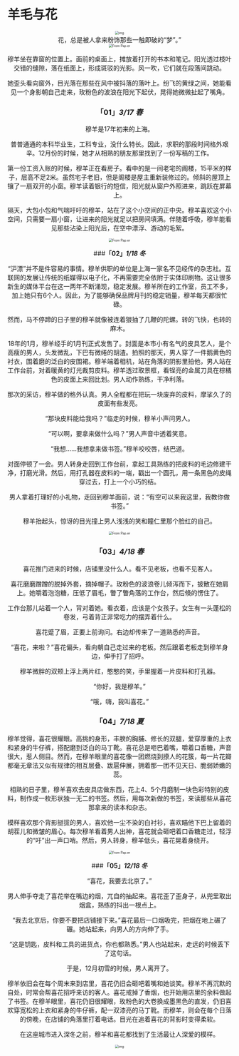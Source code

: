 # 羊毛与花

<center><img src="_images/640-20200207000259375.jpeg" alt="img" style="zoom:50%;" /></center>


<center> 花，总是被人拿来粉饰那些一触即破的“梦”。”


<center><img src="_images/640-20200206235231648.jpeg" alt="From Pap.er" style="zoom:50%;" /></center>




穆羊坐在靠窗的位置上。面前的桌面上，摊放着打开的书本和笔记。阳光透过枝叶交错的缝隙，落在纸面上，形成斑驳的光影。风一吹，它们就在段落间跳动。

她歪头看向窗外，目光落在那些在风中被抖落的落叶上。纷飞的黄绿之间，她能看见一个身影朝自己走来，玫粉色的波浪在阳光下起伏，晃得她微微扯起了嘴角。





### **「01」*3/17 春***



穆羊是17年初来的上海。

普普通通的本科毕业生，工科专业，没什么特长。因此，求职的那段时间格外艰辛。12月份的时候，她才从相熟的朋友那里找到了一份写稿的工作。

第一份工资入账的时候，穆羊正在看房子。看中的是一间老宅的阁楼，15平米的样子，层高不足2米。虽然宅子老旧，但是阁楼是屋主重新装修过的。倾斜的屋顶上镶了一扇双开的小窗。穆羊读着银行的短信，阳光就从窗户外照进来，跳跃在屏幕上。

隔天，大包小包和气喘吁吁的穆羊，站在了这个小空间的正中央。穆羊喜欢这个小空间，只需要一扇小窗，让进来的阳光就足以把房间填满。伴随着呼吸，穆羊能看见那些沾染上阳光后，在空中漂浮、游动的毛絮。



<center><img src="_images/640-20200206235300260.jpeg" alt="From Pap.er" style="zoom:50%;" /></center>




###**「02」*1/18 冬***



“沪漂”并不是件容易的事情。穆羊供职的单位是上海一家名不见经传的杂志社。互联网的发展让传统的纸媒得以电子化，不再需要完全依附于实体印刷物。这让很多新生的媒体平台在这一两年不断涌现，稳定发展。穆羊所在的工作室，员工不多，加上她只有6个人。因此，为了能够确保品牌月刊的稳定销量，穆羊每天都很忙碌。

然而，马不停蹄的日子里的穆羊就像被连着狠抽了几鞭的陀螺。转的飞快，也转的麻木。

18年的1月，穆羊经手的1月刊正式发售了。封面是本市小有名气的皮具艺人，是个高瘦的男人，头发微乱，下巴有微绻的胡渣。拍照的那天，男人穿了一件鹅黄色的衬衣，围着磨的泛白的皮围裙。穆羊端着相机，站在角落的阴影里拍他，男人站在工作台前，对着暖黄的灯光裁剪皮料。穆羊透过取景框，看锃亮的金属刀具在棕橘色的皮面上来回比划。男人动作熟练，干净利落。

那次的采访，穆羊做的格外认真。男人全程都在把玩一块废弃的皮料，摩挲久了的皮面有些发亮。

“那块皮料能给我吗？”临走的时候，穆羊小声问男人。

“可以啊，要拿来做什么吗？”男人声音中透着笑意。

“我想……我想拿来做书签。”穆羊咬咬唇，结巴道。

对面停顿了一会。男人转身走回到工作台前，拿起工具熟练的把皮料的毛边修建干净，打磨光滑。然后，用打孔器在皮料的一端，戳出一个圆孔，用一条黑色的皮绳穿过去，打上一个小巧的结。

男人拿着打理好的小礼物，走回到穆羊面前，说：“有空可以来我这里，我教你做书签。”

穆羊抬起头，惊讶的目光撞上男人浅浅的笑和瞳仁里那个脸红的自己。



<center><img src="_images/640-20200206235329585.jpeg" alt="From Pap.er" style="zoom:50%;" /></center>




### **「03」*4/18 春***



喜花推门进来的时候，店铺里没什么人。看不见老板，也看不见客人。

喜花磨磨蹭蹭的脱掉外套，摘掉帽子。玫粉色的波浪卷儿倾泻而下，披散在她肩上。她嚼着泡泡糖，压低了眉毛，瞥了瞥角落的工作台，然后倏的愣住了。

工作台那儿站着一个人，背对着她。看衣着，应该是个女孩子。女生有一头蓬松的卷发，弓着背正非常吃力的摆弄着什么。

喜花蹙了眉，正要上前询问。右边却传来了一道熟悉的声音。

“喜花，来啦？”喜花偏头，看向朝自己走过来的老板。然后跟着老板走到穆羊身边，伸手打了招呼。

穆羊微胖的双颊上浮上两片红，憨憨的笑，手里握着一片皮料和打孔器。

“你好，我是穆羊。”

“哦，嗨，我叫喜花。”



### **「04」*7/18 夏***



穆羊觉得，喜花很耀眼。高挑的身形，丰腴的胸脯、修长的双腿，爱穿厚重的上衣和紧身的牛仔裤，搭配磨到泛白的马丁靴。喜花总是咂巴着嘴，嚼着口香糖，声音很大，惹人侧目。然而，在穆羊眼里的喜花像一团燃烧到撩人的花簇，每一片花瓣都毫无章法又似有规律的相互层叠、跋扈伸展，拥着那一团不见天日、脆弱娇嫩的蕊。

相熟的日子里，穆羊喜欢去皮具店做东西，花上4、5个月磨制一块色彩特别的皮料，制作成一枚形状独一无二的书签。然后，用每次新做的书签，来读那些从喜花那拿来的读本和杂志。

模样喜欢那个背影挺拔的男人，喜欢他一尘不染的白衬衫，喜欢瞄他下巴上留着的胡茬儿和微皱的眉心。每次穆羊看着男人出神，喜花就会砸吧着口香糖走过，轻浮的“吁”出一声口哨。然后，男人转身，穆羊低头，喜花晃着身绕开。



<center><img src="_images/640-20200206235359530.jpeg" alt="From Pap.er" style="zoom:50%;" /></center>






###**「05」*12/18 冬***

 

“喜花，我要去北京了。”

男人伸手夺走了喜花举在嘴边的烟，兀自的抽起来。喜花歪了歪身子，从兜里取出烟盒，熟练的抖出一根点上。

“我去北京后，你要不要把店铺接下来。”喜花最后一口烟吸完，把烟在地上碾了碾。她站起来，向男人的方向伸了手。

“这是钥匙，皮料和工具的进货点，你也都熟悉。”男人也站起来，走远的时候丢下了这句话。

于是，12月初雪的时候，男人离开了。

穆羊依旧会在每个周末来到店里，喜花仍旧会砸吧着嘴和她谈笑。穆羊不再沉默的自处，时常会帮喜花招呼来访的客人。喜花戒掉了香烟，也开始用店里的余料做起了书签。在穆羊眼里，喜花仍旧很耀眼，玫粉色的大卷换成墨黑色的直发，仍旧喜欢穿宽松的上衣和紧身的牛仔裤，配一双漆亮的马丁靴。而穆羊，则会在每个日落的傍晚，在店铺的角落里打着电话。目光在追着喜花的背影时变得柔软。

在这座城市进入深冬之前，穆羊和喜花都找到了生活最让人深爱的模样。





<center><img src="_images/640-20200206235421008.jpeg" alt="img" style="zoom:50%;" /></center>


